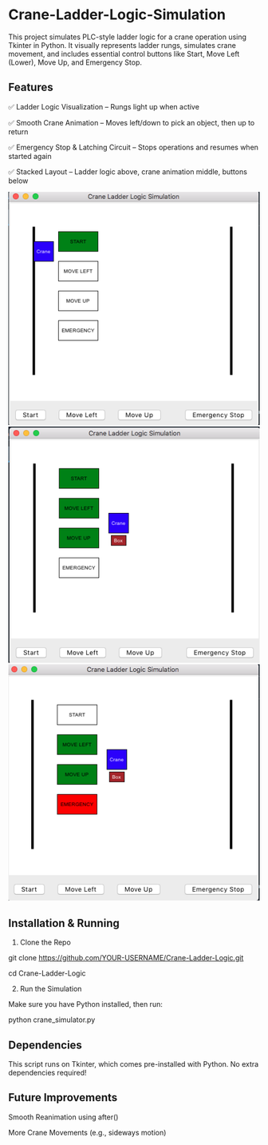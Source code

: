 # Crane-Ladder-Logic-Simulation

This project simulates PLC-style ladder logic for a crane operation using Tkinter in Python. It visually represents ladder rungs, simulates crane movement, and includes essential control buttons like Start, Move Left (Lower), Move Up, and Emergency Stop.

## Features
✅ Ladder Logic Visualization – Rungs light up when active

✅ Smooth Crane Animation – Moves left/down to pick an object, then up to return

✅ Emergency Stop & Latching Circuit – Stops operations and resumes when started again

✅ Stacked Layout – Ladder logic above, crane animation middle, buttons below

![Crane Ladder Logic](screenshot1.png)
![Crane Ladder Logic](screenshot2.png)
![Crane Ladder Logic](screenshot3.png)

## Installation & Running
1. Clone the Repo
   
git clone https://github.com/YOUR-USERNAME/Crane-Ladder-Logic.git

cd Crane-Ladder-Logic

2. Run the Simulation
   
Make sure you have Python installed, then run:

python crane_simulator.py

## Dependencies
This script runs on Tkinter, which comes pre-installed with Python. No extra dependencies required!

## Future Improvements
Smooth Reanimation using after()

More Crane Movements (e.g., sideways motion)
